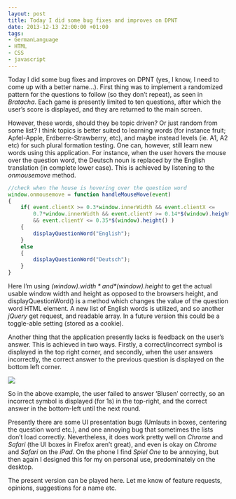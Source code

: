 ```yaml
---
layout: post
title: Today I did some bug fixes and improves on DPNT
date: 2013-12-13 22:00:00 +01:00
tags:
- GermanLanguage
- HTML
- CSS
- javascript
---
```

Today I did some bug fixes and improves on DPNT (yes, I know, I need to come up with a better name…). First thing was to implement a randomized pattern for the questions to follow (so they don’t repeat), as seen in *Bratacha*. Each game is presently limited to ten questions, after which the user’s score is displayed, and they are returned to the main screen.

However, these words, should they be topic driven? Or just random from some list? I think topics is better suited to learning words (for instance fruit; Apfel-Apple, Erdberre-Strawberry, etc), and maybe instead levels (ie. A1, A2 etc) for such plural formation testing. One can, however, still learn new words using this application. For instance, when the user hovers the mouse over the question word, the Deutsch noun is replaced by the English translation (in complete lower case). This is achieved by listening to the *onmousemove* method.

```javascript
//check when the house is hovering over the question word
window.onmousemove = function handleMouseMove(event)
{
    if( event.clientX >= 0.3*window.innerWidth && event.clientX <=
        0.7*window.innerWidth && event.clientY >= 0.14*$(window).height()
        && event.clientY <= 0.35*$(window).height() )
    {
        displayQuestionWord("English");
    }
    else
    {
        displayQuestionWord("Deutsch");        			
    }
}
```

Here I’m using *$(window).width* and *$(window).height* to get the actual usable window width and height as opposed to the browsers height, and displayQuestionWord() is a method which changes the value of the question word HTML element. A new list of English words is utilized, and so another *jQuery* get request, and readable array. In a future version this could be a toggle-able setting (stored as a cookie).

Another thing that the application presently lacks is feedback on the user’s answer. This is achieved in two ways. Firstly, a correct/incorrect symbol is displayed in the top right corner, and secondly, when the user answers incorrectly, the correct answer to the previous question is displayed on the bottom left corner.

![]({{site.baseurl}}/assets/images/posts/2013/13-12-13/01.png)

So in the above example, the user failed to answer ‘Blusen’ correctly, so an incorrect symbol is displayed (for 1s) in the top-right, and the correct answer in the bottom-left until the next round.

Presently there are some UI presentation bugs (Umlauts in boxes, centering the question word etc.), and one annoying bug that sometimes the lists don’t load correctly. Nevertheless, it does work pretty well on *Chrome* and *Safari* (the UI boxes in Firefox aren’t great), and even is okay on *Chrome* and *Safari* on the *iPad*. On the phone I find *Spiel One* to be annoying, but then again I designed this for my on personal use, predominately on the desktop.

The present version can be played here. Let me know of feature requests, opinions, suggestions for a name etc.
